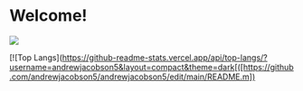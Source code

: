 # Welcome!
![](https://github-readme-stats.vercel.app/api?username=andrewjacobson5&theme=dark&hide=contribs,prs)

[![Top Langs](https://github-readme-stats.vercel.app/api/top-langs/?username=andrewjacobson5&layout=compact&theme=dark[([https://github.com/andrewjacobson5/andrewjacobson5/edit/main/README.m])
